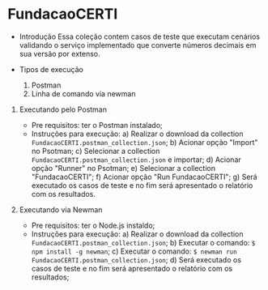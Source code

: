# FundacaoCERTI

- Introdução
	Essa coleção contem casos de teste que executam cenários validando o serviço implementado que converte números decimais em sua versão por extenso.

- Tipos de execução
	1. Postman
	2. Linha de comando via newman

1. Executando pelo Postman
	- Pre requisitos: ter o Postman instalado;
	- Instruções para execução:
		a) Realizar o download da collection `FundacaoCERTI.postman_collection.json`;
		b) Acionar opção "Import" no Psotman;
		c) Selecionar a collection `FundacaoCERTI.postman_collection.json` e importar;
		d) Acionar opção "Runner" no Psotman;
		e) Selecionar a collection "FundacaoCERTI";
		f) Acionar opção "Run FundacaoCERTI";
		g) Será executado os casos de teste e no fim será apresentado o relatório com os resultados.

2. Executando via Newman
	- Pre requisitos: ter o Node.js instaldo;
	- Instruções para execução:
		a) Realizar o download da collection `FundacaoCERTI.postman_collection.json`;
		b) Executar o comando: `$ npm install -g newman`;
		c) Executar o comando: `$ newman run FundacaoCERTI.postman_collection.json`;
		d)  Será executado os casos de teste e no fim será apresentado o relatório com os resultados;